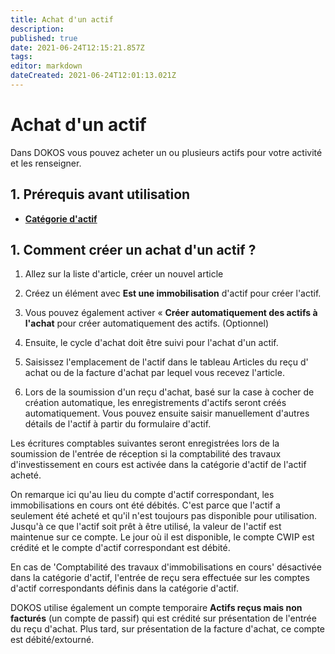 ```yaml
---
title: Achat d'un actif
description: 
published: true
date: 2021-06-24T12:15:21.857Z
tags: 
editor: markdown
dateCreated: 2021-06-24T12:01:13.021Z
---
```


# Achat d'un actif

Dans DOKOS vous pouvez acheter un ou plusieurs actifs pour votre activité et les renseigner.

## 1. Prérequis avant utilisation

- **[Catégorie d'actif](/fr/assets/asset-category)**

## 1. Comment créer un achat d'un actif ?

1. Allez sur la liste d'article, créer un nouvel article
2. Créez un élément avec **Est une immobilisation** d'actif pour créer l'actif.
3. Vous pouvez également activer « **Créer automatiquement des actifs à l'achat** pour créer automatiquement des actifs. (Optionnel)
4. Ensuite, le cycle d'achat doit être suivi pour l'achat d'un actif.

5. Saisissez l'emplacement de l'actif dans le tableau Articles du reçu d' achat ou de la facture d'achat par lequel vous recevez l'article.
6. Lors de la soumission d'un reçu d'achat, basé sur la case à cocher de création automatique, les enregistrements d'actifs seront créés automatiquement. Vous pouvez ensuite saisir manuellement d'autres détails de l'actif à partir du formulaire d'actif.

Les écritures comptables suivantes seront enregistrées lors de la soumission de l'entrée de réception si la comptabilité des travaux d'investissement en cours est activée dans la catégorie d'actif de l'actif acheté.

On remarque ici qu'au lieu du compte d'actif correspondant, les immobilisations en cours ont été débités. C'est parce que l'actif a seulement été acheté et qu'il n'est toujours pas disponible pour utilisation. Jusqu'à ce que l'actif soit prêt à être utilisé, la valeur de l'actif est maintenue sur ce compte. Le jour où il est disponible, le compte CWIP est crédité et le compte d'actif correspondant est débité.

En cas de 'Comptabilité des travaux d'immobilisations en cours' désactivée dans la catégorie d'actif, l'entrée de reçu sera effectuée sur les comptes d'actif correspondants définis dans la catégorie d'actif.

DOKOS utilise également un compte temporaire **Actifs reçus mais non facturés** (un compte de passif) qui est crédité sur présentation de l'entrée du reçu d'achat. Plus tard, sur présentation de la facture d'achat, ce compte est débité/extourné.

